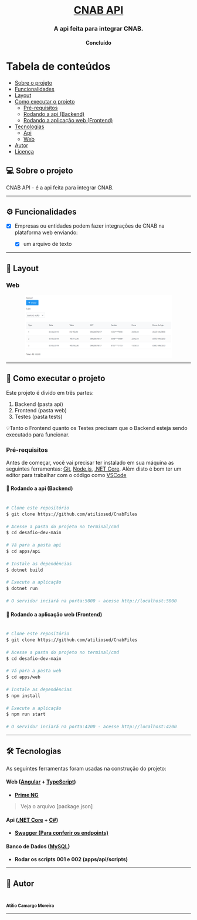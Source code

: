 <h1 align="center">
  <a href="#"> CNAB API </a>
</h1>

<h3 align="center">
    A api feita para integrar CNAB.
</h3>

<h4 align="center">
  Concluído
</h4>

# Tabela de conteúdos

<!--ts-->

-   [Sobre o projeto](#-sobre-o-projeto)
-   [Funcionalidades](#-funcionalidades)
-   [Layout](#-layout)
-   [Como executar o projeto](#-como-executar-o-projeto)
    -   [Pré-requisitos](#pré-requisitos)
    -   [Rodando a api (Backend)](#user-content--rodando-o-backend-servidor)
    -   [Rodando a aplicação web (Frontend)](#user-content--rodando-a-aplicação-web-frontend)
-   [Tecnologias](#-tecnologias)
    -   [Api](#user-content-server--.NETCore----c#)
    -   [Web](#user-content-website--angular----typescript)
-   [Autor](#-autor)
-   [Licença](#user-content--licença)
<!--te-->

## 💻 Sobre o projeto

CNAB API - é a api feita para integrar CNAB.

---

## ⚙️ Funcionalidades

-   [x] Empresas ou entidades podem fazer integrações de CNAB na plataforma web enviando:

    -   [x] um arquivo de texto

---

## 🎨 Layout

### Web

<p align="center" style="display: flex; align-items: flex-start; justify-content: center;">
  <img src="./apps/web/src/assets/home.png" width="400px">
</p>

---

## 🚀 Como executar o projeto

Este projeto é divido em três partes:

1. Backend (pasta api)
2. Frontend (pasta web)
3. Testes (pasta tests)

💡Tanto o Frontend quanto os Testes precisam que o Backend esteja sendo executado para funcionar.

### Pré-requisitos

Antes de começar, você vai precisar ter instalado em sua máquina as seguintes ferramentas:
[Git](https://git-scm.com), [Node.js](https://nodejs.org/en/), [.NET Core](https://dotnet.microsoft.com/download/dotnet/thank-you/sdk-3.1.412-windows-x64-installer).
Além disto é bom ter um editor para trabalhar com o código como [VSCode](https://code.visualstudio.com/)

#### 🎲 Rodando a api (Backend)

```bash

# Clone este repositório
$ git clone https://github.com/atiliosud/CnabFiles

# Acesse a pasta do projeto no terminal/cmd
$ cd desafio-dev-main

# Vá para a pasta api
$ cd apps/api

# Instale as dependências
$ dotnet build

# Execute a aplicação
$ dotnet run

# O servidor inciará na porta:5000 - acesse http://localhost:5000

```

#### 🧭 Rodando a aplicação web (Frontend)

```bash

# Clone este repositório
$ git clone https://github.com/atiliosud/CnabFiles

# Acesse a pasta do projeto no terminal/cmd
$ cd desafio-dev-main

# Vá para a pasta web
$ cd apps/web

# Instale as dependências
$ npm install

# Execute a aplicação
$ npm run start

# O servidor inciará na porta:4200 - acesse http://localhost:4200

```

---

## 🛠 Tecnologias

As seguintes ferramentas foram usadas na construção do projeto:

#### **Web** ([Angular](https://angular.io/) + [TypeScript](https://www.typescriptlang.org/))

-   **[Prime NG](https://primefaces.org/)**

> Veja o arquivo [package.json]

#### **Api** ([.NET Core](https://dotnet.microsoft.com/download/dotnet/thank-you/sdk-3.1.412-windows-x64-installer) + [C#](https://docs.microsoft.com/pt-br/dotnet/csharp/))

-   **[Swagger (Para conferir os endpoints)](http://localhost:5000/swagger)**

#### **Banco de Dados** ([MySQL](https://www.mysql.com/))

-   **Rodar os scripts 001 e 002 (apps/api/scripts)**

---

## 🦸 Autor


 <br />
 <sub><b>Atilio Camargo Moreira</b></sub></a>
 <br />


---

